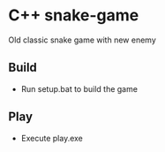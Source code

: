 # C++ snake-game

Old classic snake game with new enemy

## Build
- Run setup.bat to build the game

## Play
- Execute play.exe
